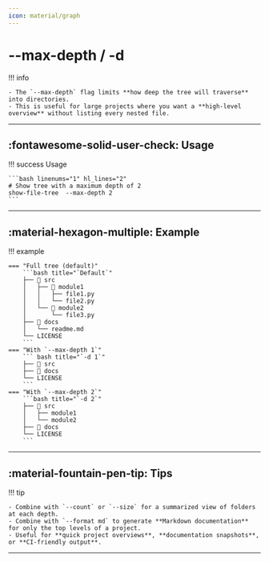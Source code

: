 ```yaml
---
icon: material/graph
---
```


# --max-depth / -d

!!! info

    - The `--max-depth` flag limits **how deep the tree will traverse** into directories.  
    - This is useful for large projects where you want a **high-level overview** without listing every nested file.

---

## :fontawesome-solid-user-check: Usage

!!! success Usage

    ```bash linenums="1" hl_lines="2"
    # Show tree with a maximum depth of 2
    show-file-tree  --max-depth 2
    ```

---

## :material-hexagon-multiple: Example

!!! example

    === "Full tree (default)"
        ```bash title="`Default`"
        ├── 📁 src
        │   ├── 📁 module1
        │   │   ├── file1.py
        │   │   └── file2.py
        │   └── 📁 module2
        │       └── file3.py
        ├── 📁 docs
        │   └── readme.md
        └── LICENSE
        ```
    === "With `--max-depth 1`"
        ``` bash title="`-d 1`"
        ├── 📁 src
        ├── 📁 docs
        └── LICENSE
        ```
    === "With `--max-depth 2`"
        ```bash title="`-d 2`"
        ├── 📁 src
        │   ├── module1
        │   └── module2
        ├── 📁 docs
        └── LICENSE
        ```

---

## :material-fountain-pen-tip: Tips

!!! tip

    - Combine with `--count` or `--size` for a summarized view of folders at each depth.
    - Combine with `--format md` to generate **Markdown documentation** for only the top levels of a project.
    - Useful for **quick project overviews**, **documentation snapshots**, or **CI-friendly output**.

---